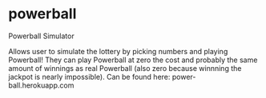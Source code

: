 powerball
=========

Powerball Simulator

Allows user to simulate the lottery by picking numbers and playing Powerball!
They can play Powerball at zero the cost and probably the same amount of winnings as real Powerball (also zero because winnning the jackpot is nearly impossible).
Can be found here: power-ball.herokuapp.com
